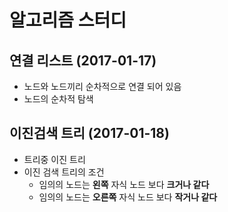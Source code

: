 # 알고리즘 스터디


## 연결 리스트 (2017-01-17)

* 노드와 노드끼리 순차적으로 연결 되어 있음
* 노드의 순차적 탐색
  
    
## 이진검색 트리 (2017-01-18)

* 트리중 이진 트리
* 이진 검색 트리의 조건
    * 임의의 노드는 **왼쪽** 자식 노드 보다 **크거나 같다**
    * 임의의 노드는 **오른쪽** 자식 노드 보다 **작거나 같다**
